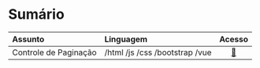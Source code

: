 # Sumário

| Assunto | Linguagem | Acesso |
| :--- | :--- | :---: |
| Controle de Paginação | /html /js /css /bootstrap /vue | [📄](./controle-de-paginacao.md) |
